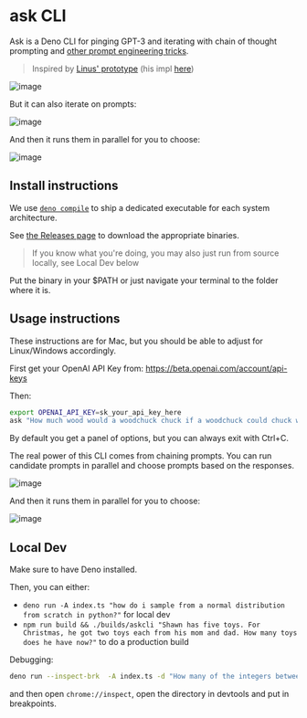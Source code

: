# ask CLI

Ask is a Deno CLI for pinging GPT-3 and iterating with chain of thought prompting and [other prompt engineering tricks](https://github.com/sw-yx/prompt-eng/blob/main/GPT.md).

> Inspired by [Linus' prototype](https://twitter.com/thesephist/status/1587593832002072576) (his impl [here](https://gist.github.com/thesephist/28786aa80ac6e26241116c5ed2be97ca))

![image](https://user-images.githubusercontent.com/6764957/199749592-fd252e21-0da3-4c31-8497-ee17d37e803f.png)

But it can also iterate on prompts:

![image](https://user-images.githubusercontent.com/6764957/199750459-83968ede-539b-4508-9535-98cfdc40b245.png)

And then it runs them in parallel for you to choose:

![image](https://user-images.githubusercontent.com/6764957/199750666-0a1489b6-8bea-4657-8b16-329c06e1e03e.png)

## Install instructions

We use [`deno compile`](https://deno.land/manual@v1.27.0/tools/compiler) to ship a dedicated executable for each system architecture.

See [the Releases page](https://github.com/sw-yx/ask-cli/releases) to download the appropriate binaries.

> If you know what you're doing, you may also just run from source locally, see Local Dev below

Put the binary in your $PATH or just navigate your terminal to the folder where it is.

## Usage instructions

These instructions are for Mac, but you should be able to adjust for Linux/Windows accordingly.

First get your OpenAI API Key from: https://beta.openai.com/account/api-keys

Then:

```bash
export OPENAI_API_KEY=sk_your_api_key_here
ask "How much wood would a woodchuck chuck if a woodchuck could chuck wood?"
```

By default you get a panel of options, but you can always exit with Ctrl+C.

The real power of this CLI comes from chaining prompts. You can run candidate prompts in parallel and choose prompts based on the responses.

![image](https://user-images.githubusercontent.com/6764957/199750459-83968ede-539b-4508-9535-98cfdc40b245.png)

And then it runs them in parallel for you to choose:

![image](https://user-images.githubusercontent.com/6764957/199750666-0a1489b6-8bea-4657-8b16-329c06e1e03e.png)

## Local Dev

Make sure to have Deno installed.

Then, you can either:

- `deno run -A index.ts "how do i sample from a normal distribution from scratch in python?"` for local dev
- `npm run build && ./builds/askcli "Shawn has five toys. For Christmas, he got two toys each from his mom and dad. How many toys does he have now?"` to do a production build

Debugging:

```bash
deno run --inspect-brk  -A index.ts -d "How many of the integers between 0 and 99 inclusive are divisible by 8?"
```

and then open `chrome://inspect`, open the directory in devtools and put in breakpoints.
